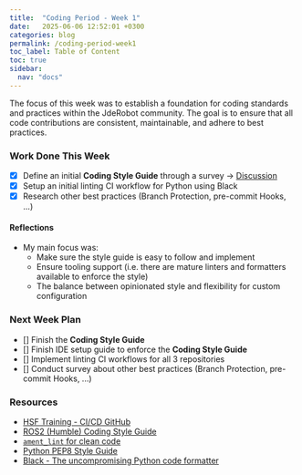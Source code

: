 ```yaml
---
title:  "Coding Period - Week 1"
date:   2025-06-06 12:52:01 +0300
categories: blog
permalink: /coding-period-week1
toc_label: Table of Content
toc: true
sidebar:
  nav: "docs"
---
```


The focus of this week was to establish a foundation for coding standards and practices within the JdeRobot community. The goal is to ensure that all code contributions are consistent, maintainable, and adhere to best practices.


### Work Done This Week
- [X] Define an initial **Coding Style Guide** through a survey -> [Discussion](https://github.com/orgs/JdeRobot/discussions/317)
- [X] Setup an initial linting CI workflow for Python using Black
- [X] Research other best practices (Branch Protection, pre-commit Hooks, ...)

#### Reflections
- My main focus was:
  - Make sure the style guide is easy to follow and implement
  - Ensure tooling support (i.e. there are mature linters and formatters available to enforce the style)
  - The balance between opinionated style and flexibility for custom configuration


### Next Week Plan
- [] Finish the **Coding Style Guide**
- [] Finish IDE setup guide to enforce the **Coding Style Guide**
- [] Implement linting CI workflows for all 3 repositories
- [] Conduct survey about other best practices (Branch Protection, pre-commit Hooks, ...)

### Resources
- [HSF Training - CI/CD GitHub](https://hsf-training.github.io/hsf-training-cicd-github/)
- [ROS2 (Humble) Coding Style Guide](https://docs.ros.org/en/humble/The-ROS2-Project/Contributing/Code-Style-Language-Versions.html)
- [`ament_lint` for clean code](https://docs.ros.org/en/rolling/Tutorials/Advanced/Ament-Lint-For-Clean-Code.html)
- [Python PEP8 Style Guide](https://peps.python.org/pep-0008/)
- [Black - The uncompromising Python code formatter](https://black.readthedocs.io/en/stable/)

